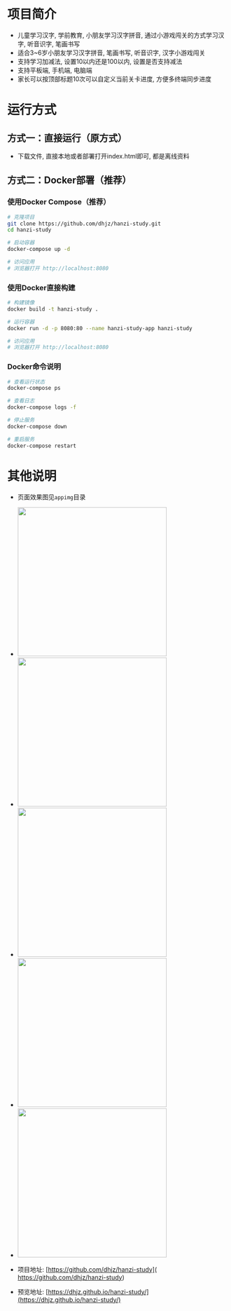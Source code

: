 # 项目简介
- 儿童学习汉字, 学前教育, 小朋友学习汉字拼音, 通过小游戏闯关的方式学习汉字, 听音识字, 笔画书写
- 适合3~6岁小朋友学习汉字拼音, 笔画书写, 听音识字, 汉字小游戏闯关
- 支持学习加减法, 设置10以内还是100以内, 设置是否支持减法
- 支持平板端, 手机端, 电脑端
- 家长可以按顶部标题10次可以自定义当前关卡进度, 方便多终端同步进度

# 运行方式

## 方式一：直接运行（原方式）
- 下载文件, 直接本地或者部署打开index.html即可, 都是离线资料

## 方式二：Docker部署（推荐）
### 使用Docker Compose（推荐）
```bash
# 克隆项目
git clone https://github.com/dhjz/hanzi-study.git
cd hanzi-study

# 启动容器
docker-compose up -d

# 访问应用
# 浏览器打开 http://localhost:8080
```

### 使用Docker直接构建
```bash
# 构建镜像
docker build -t hanzi-study .

# 运行容器
docker run -d -p 8080:80 --name hanzi-study-app hanzi-study

# 访问应用
# 浏览器打开 http://localhost:8080
```

### Docker命令说明
```bash
# 查看运行状态
docker-compose ps

# 查看日志
docker-compose logs -f

# 停止服务
docker-compose down

# 重启服务
docker-compose restart
```

# 其他说明
- 页面效果图见`appimg`目录
- <img src="https://gcore.jsdelivr.net/gh/dhjz/hanzi-study@master/appimg/app1.jpg" style="width: 340px;"/>
- <img src="https://gcore.jsdelivr.net/gh/dhjz/hanzi-study@master/appimg/app2.jpg" style="width: 340px;"/>
- <img src="https://gcore.jsdelivr.net/gh/dhjz/hanzi-study@master/appimg/app3.jpg" style="width: 340px;"/>
- <img src="https://gcore.jsdelivr.net/gh/dhjz/hanzi-study@master/appimg/app4.jpg" style="width: 340px;"/>
- <img src="https://gcore.jsdelivr.net/gh/dhjz/hanzi-study@master/appimg/app5.jpg" style="width: 340px;"/>

- 项目地址: [https://github.com/dhjz/hanzi-study]( https://github.com/dhjz/hanzi-study)  
- 预览地址: [https://dhjz.github.io/hanzi-study/](https://dhjz.github.io/hanzi-study/)
